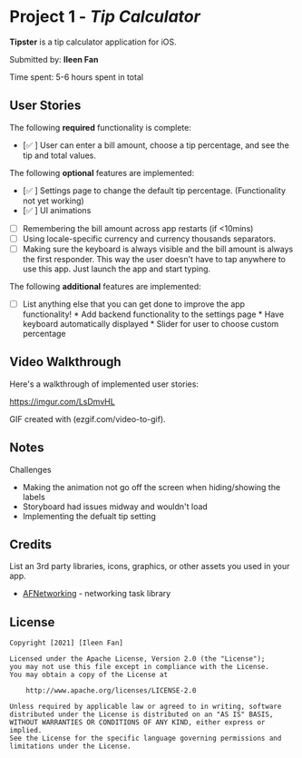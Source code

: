 # Project 1 - *Tip Calculator*

**Tipster** is a tip calculator application for iOS.

Submitted by: **Ileen Fan**

Time spent: 5-6 hours spent in total

## User Stories

The following **required** functionality is complete:

* [✅ ] User can enter a bill amount, choose a tip percentage, and see the tip and total values.

The following **optional** features are implemented:

* [✅ ] Settings page to change the default tip percentage. (Functionality not yet working)
* [✅ ] UI animations
* [ ] Remembering the bill amount across app restarts (if <10mins)
* [ ] Using locale-specific currency and currency thousands separators.
* [ ] Making sure the keyboard is always visible and the bill amount is always the first responder. This way the user doesn't have to tap anywhere to use this app. Just launch the app and start typing.

The following **additional** features are implemented:

- [ ] List anything else that you can get done to improve the app functionality!
      * Add backend functionality to the settings page
      * Have keyboard automatically displayed
      * Slider for user to choose custom percentage

## Video Walkthrough

Here's a walkthrough of implemented user stories:

https://imgur.com/LsDmvHL

GIF created with (ezgif.com/video-to-gif).

## Notes

Challenges
- Making the animation not go off the screen when hiding/showing the labels
- Storyboard had issues midway and wouldn't load
- Implementing the defualt tip setting

## Credits

List an 3rd party libraries, icons, graphics, or other assets you used in your app.

- [AFNetworking](https://github.com/AFNetworking/AFNetworking) - networking task library

## License

    Copyright [2021] [Ileen Fan]

    Licensed under the Apache License, Version 2.0 (the "License");
    you may not use this file except in compliance with the License.
    You may obtain a copy of the License at

        http://www.apache.org/licenses/LICENSE-2.0

    Unless required by applicable law or agreed to in writing, software
    distributed under the License is distributed on an "AS IS" BASIS,
    WITHOUT WARRANTIES OR CONDITIONS OF ANY KIND, either express or implied.
    See the License for the specific language governing permissions and
    limitations under the License.
